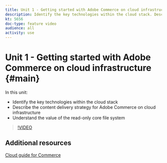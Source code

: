 ```yaml
---
title: Unit 1 - Getting started with Adobe Commerce on cloud infrastructure
description: Identify the key technologies within the cloud stack​. Describe the content delivery strategy for Adobe Commerce. Understand the value of the read-only core file system.
kt: 5656
doc-type: feature video
audience: all
activity: use
---
```


# Unit 1 - Getting started with Adobe Commerce on cloud infrastructure {#main}

In this unit:

- Identify the key technologies within the cloud stack​
- Describe the content delivery strategy for Adobe Commerce on cloud infrastructure
- Understand the value of the read-only core file system

>[!VIDEO](https://video.tv.adobe.com/v/35298?quality=12&learn=on)

## Additional resources

[Cloud guide for Commerce](https://devdocs.magento.com/cloud/bk-cloud.html)